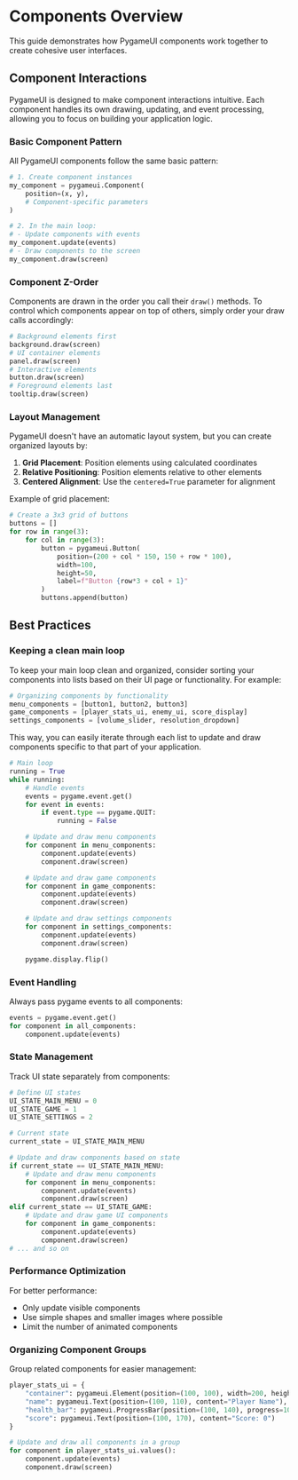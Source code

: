 # Components Overview

This guide demonstrates how PygameUI components work together to create cohesive user interfaces.

## Component Interactions

PygameUI is designed to make component interactions intuitive. Each component handles its own drawing, updating, and event processing, allowing you to focus on building your application logic.

### Basic Component Pattern

All PygameUI components follow the same basic pattern:

```python
# 1. Create component instances
my_component = pygameui.Component(
    position=(x, y),
    # Component-specific parameters
)

# 2. In the main loop:
# - Update components with events
my_component.update(events)
# - Draw components to the screen
my_component.draw(screen)
```

### Component Z-Order

Components are drawn in the order you call their `draw()` methods. To control which components appear on top of others, simply order your draw calls accordingly:

```python
# Background elements first
background.draw(screen)
# UI container elements
panel.draw(screen)
# Interactive elements
button.draw(screen)
# Foreground elements last
tooltip.draw(screen)
```

### Layout Management

PygameUI doesn't have an automatic layout system, but you can create organized layouts by:

1. **Grid Placement**: Position elements using calculated coordinates
2. **Relative Positioning**: Position elements relative to other elements
3. **Centered Alignment**: Use the `centered=True` parameter for alignment

Example of grid placement:

```python
# Create a 3x3 grid of buttons
buttons = []
for row in range(3):
    for col in range(3):
        button = pygameui.Button(
            position=(200 + col * 150, 150 + row * 100),
            width=100,
            height=50,
            label=f"Button {row*3 + col + 1}"
        )
        buttons.append(button)
```

## Best Practices

### Keeping a clean main loop
To keep your main loop clean and organized, consider sorting your components into lists based on their UI page or functionality. For example:

```python
# Organizing components by functionality
menu_components = [button1, button2, button3]
game_components = [player_stats_ui, enemy_ui, score_display]
settings_components = [volume_slider, resolution_dropdown]
```

This way, you can easily iterate through each list to update and draw components specific to that part of your application.
    
```python
# Main loop
running = True
while running:
    # Handle events
    events = pygame.event.get()
    for event in events:
        if event.type == pygame.QUIT:
            running = False

    # Update and draw menu components
    for component in menu_components:
        component.update(events)
        component.draw(screen)

    # Update and draw game components
    for component in game_components:
        component.update(events)
        component.draw(screen)

    # Update and draw settings components
    for component in settings_components:
        component.update(events)
        component.draw(screen)

    pygame.display.flip()
```

### Event Handling

Always pass pygame events to all components:

```python
events = pygame.event.get()
for component in all_components:
    component.update(events)
```

### State Management

Track UI state separately from components:

```python
# Define UI states
UI_STATE_MAIN_MENU = 0
UI_STATE_GAME = 1
UI_STATE_SETTINGS = 2

# Current state
current_state = UI_STATE_MAIN_MENU

# Update and draw components based on state
if current_state == UI_STATE_MAIN_MENU:
    # Update and draw menu components
    for component in menu_components:
        component.update(events)
        component.draw(screen)
elif current_state == UI_STATE_GAME:
    # Update and draw game UI components
    for component in game_components:
        component.update(events)
        component.draw(screen)
# ... and so on
```

### Performance Optimization

For better performance:
- Only update visible components
- Use simple shapes and smaller images where possible
- Limit the number of animated components

### Organizing Component Groups

Group related components for easier management:

```python
player_stats_ui = {
    "container": pygameui.Element(position=(100, 100), width=200, height=150),
    "name": pygameui.Text(position=(100, 110), content="Player Name"),
    "health_bar": pygameui.ProgressBar(position=(100, 140), progress=100),
    "score": pygameui.Text(position=(100, 170), content="Score: 0")
}

# Update and draw all components in a group
for component in player_stats_ui.values():
    component.update(events)
    component.draw(screen)
```